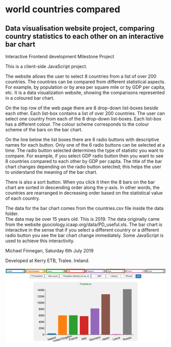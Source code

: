 # world countries compared
## Data visualisation website project, comparing country statistics to each other on an interactive bar chart

Interactive Frontend development Milestone Project

This is a client-side JavaScript project.

The website allows the  user to select 8 countries from a list of over 200 countries. The countries can be compared from different statistical aspects. For example, by population or by area per square mile or by GDP per capita, etc. It is a data visualization website, showing the comparisons represented in a coloured bar chart.

On the top row of the web page there are 8 drop-down list-boxes beside each other. Each list-box contains a list of over 200 countries. The user can select one country from each of the 8 drop-down list-boxes. Each list-box has a different colour. The colour scheme corresponds to the colour scheme of the bars on the bar chart.

On the line below the list boxes there are 6 radio buttons with descriptive names for each button. Only one of the 6 radio buttons can be selected at a time. The radio button selected determines the type of statistic you want to compare. For example, if you select GDP radio button then you want to see 8 countries compared to each other by GDP per capita. The title of the bar chart changes depending on the radio button selected; this helps the user to understand the meaning of the bar chart.

There is also a sort button. When you click it then the 8 bars on the bar chart are sorted in descending order along the y-axis. In other words, the countries are rearranged in decreasing order based on the statistical value of each country.

The data for the bar chart comes from the countries.csv file inside the data folder.   
The data may be over 15 years old. This is 2019. The data originally came from the website gsociology.icaap.org/data/PD_useful.xls.
The bar chart is interactive in the sense that if you select a different country or a different radio button you see the bar chart change immediately. Some JavaScript is used to achieve this interactivity.


Michael Finnegan, Saturday 6th July 2019

Developed at Kerry ETB, Tralee. Ireland.

![Barchart produced from website](https://github.com/nostradamus1566/world-countries-compared/blob/master/barchart.jpg)

